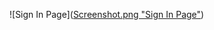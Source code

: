 ![Sign In Page]([Screenshot.png "Sign In Page"](https://github.com/ftrout/semantic-kernel-chainlit-entra-oauth-sample/blob/main/Screenshot%20.png))
